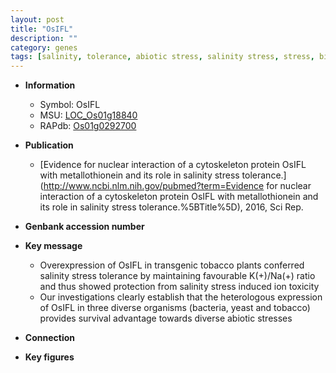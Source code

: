 ```yaml
---
layout: post
title: "OsIFL"
description: ""
category: genes
tags: [salinity, tolerance, abiotic stress, salinity stress, stress, biotic stress, stress tolerance]
---
```


* **Information**  
    + Symbol: OsIFL  
    + MSU: [LOC_Os01g18840](http://rice.plantbiology.msu.edu/cgi-bin/ORF_infopage.cgi?orf=LOC_Os01g18840)  
    + RAPdb: [Os01g0292700](http://rapdb.dna.affrc.go.jp/viewer/gbrowse_details/irgsp1?name=Os01g0292700)  

* **Publication**  
    + [Evidence for nuclear interaction of a cytoskeleton protein OsIFL with metallothionein and its role in salinity stress tolerance.](http://www.ncbi.nlm.nih.gov/pubmed?term=Evidence for nuclear interaction of a cytoskeleton protein OsIFL with metallothionein and its role in salinity stress tolerance.%5BTitle%5D), 2016, Sci Rep.

* **Genbank accession number**  

* **Key message**  
    + Overexpression of OsIFL in transgenic tobacco plants conferred salinity stress tolerance by maintaining favourable K(+)/Na(+) ratio and thus showed protection from salinity stress induced ion toxicity
    + Our investigations clearly establish that the heterologous expression of OsIFL in three diverse organisms (bacteria, yeast and tobacco) provides survival advantage towards diverse abiotic stresses

* **Connection**  

* **Key figures**  


